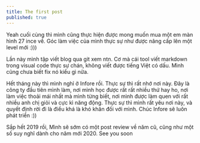 ```yaml
---
title: The first post
published: true
---
```


Yeah cuối cùng thì mình cũng thực hiện được mong muốn mua một em màn hình 27 ince về. Góc làm việc của mình thực sự như được nâng cấp
lên một level mới :)))

Lần này mình tập viết blog qua git xem ntn. Cơ mà cái tool viết markdown trong visual code thực sự chán, không viết được tiếng Việt có dấu. 
Mình cũng chưa biết fix nó kiểu gì nữa.

Hết tháng này thì mình nghỉ ở Infore rồi. Thực sự thì rất nhớ nơi này. Đây là công ty đầu tiên mình làm, nơi mình học được rất rất nhiều thứ hay ho, nơi 
làm việc thoải mái nhất mà mình từng biết, nơi mình được làm quen với rất nhiều anh chị giỏi và cực kì năng động. Thực sự 
thì mình rất yêu nơi này, và quyết định rời đi là điều khá là khó khăn đối với mình. Chúc Infore sẽ luôn phát triển :))

Sắp hết 2019 rồi, Mình sẽ sớm có một post review về năm cũ, cũng như một số suy nghĩ dành cho năm mới 2020. See you soon
